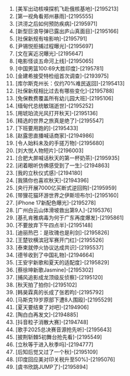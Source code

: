 
1. [美军出动核嗅探机飞赴俄核基地]-[2195213]
1. [第一视角看郑州暴雨]-[2195555]
1. [洪涝之后如何预防疾病]-[2195971]
1. [新型巨浪导弹已露出庐山真面目]-[2195166]
1. [社保新规有啥影响]-[2195791]
1. [尹锡悦拒捕过程曝光]-[2195697]
1. [文在寅近况曝光]-[2195647]
1. [电影怪谈五命河上线]-[2195065]
1. [中国男篮100:69大胜印度]-[2195781]
1. [金建希接受特检组首次调查]-[2193975]
1. [库尔斯克州长：仅约70%难民返回]-[2195413]
1. [社保新规相比过去有哪些变化]-[2195788]
1. [免保教费覆盖所有幼儿园大班]-[2195106]
1. [缅甸代总统敏瑞逝世]-[2195252]
1. [用琥珀流光风打开秋天]-[2195136]
1. [精选的世界之旅真是绝了]-[2195547]
1. [下班要用跑的]-[2195433]
1. [赵露思直播喊话商家]-[2194986]
1. [令人始料未及的手搓万物]-[2195680]
1. [刘大悦人物短片]-[2196003]
1. [合肥大屏喊话秋天的第一杯奶茶]-[2195935]
1. [闭着眼听仿佛感受到了一生]-[2194863]
1. [我的立秋仪式感]-[2194180]
1. [我猜你也喜欢秋天]-[2194396]
1. [央行开展7000亿买断式逆回购]-[2195959]
1. [带狸花猫环游世界之伊斯坦布尔]-[2195160]
1. [iPhone 17新配色曝光]-[2195278]
1. [广州白云山体滑坡救出第9人]-[2195376]
1. [基孔肯雅病毒为何于广东再度爆发]-[2195861]
1. [不要放弃下午四点半]-[2195148]
1. [迪丽热巴：是玫瑰也是利剑]-[2195826]
1. [王楚钦横滨冠军赛开门红]-[2195526]
1. [泰柬就停火协议达成共识]-[2195537]
1. [德爷收到了中国礼物]-[2194664]
1. [王安宇新歌和夏天的适配度]-[2195829]
1. [蔡徐坤新歌Jasmine]-[2195302]
1. [捕风追影成龙顶级反侦察]-[2195120]
1. [秋天拍了拍你]-[2195102]
1. [韩昊霖真的长成了张若昀]-[2195792]
1. [马斯克19岁原部下遭8人围殴]-[2195529]
1. [夏天要结束了对吧]-[2194906]
1. [陶白白再发文]-[2194885]
1. [抖音粒子消散大赛]-[2194748]
1. [歌手2025总决赛音源抢先听]-[2195643]
1. [披荆斩棘5初舞台抢先看]-[2195549]
1. [立秋等于进入秋季吗]-[2194777]
1. [后知后觉又过了一个秋]-[2195109]
1. [印度回应美对印关税升至50%]-[2195076]
1. [虞书欣跳JUMP了]-[2195894]